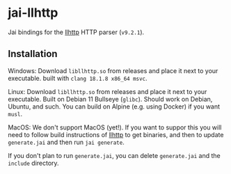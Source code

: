 # jai-llhttp

Jai bindings for the [llhttp](https://github.com/nodejs/llhttp) HTTP parser (`v9.2.1`).

## Installation

Windows: Download `libllhttp.so` from releases and place it next to your executable. built with `clang 18.1.8 x86_64 msvc`.

Linux: Download `libllhttp.so` from releases and place it next to your executable. Built on Debian 11 Bullseye (`glibc`). Should work on Debian, Ubuntu, and such. You can build on Alpine (e.g. using Docker) if you want `musl`.

MacOS: We don't support MacOS (yet!). If you want to suppor this you will need to follow build instructions of [llhttp](https://github.com/nodejs/llhttp) to get binaries, and then to update `generate.jai` and then run `jai generate`.

If you don't plan to run `generate.jai`, you can delete `generate.jai` and the `include` directory.

